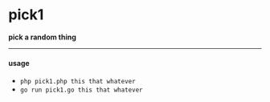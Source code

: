 # pick1
**pick a random thing**

---
#### usage
- `php pick1.php this that whatever`
- `go run pick1.go this that whatever`
